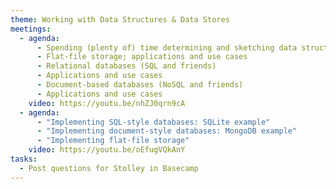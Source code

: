 ```yaml
---
theme: Working with Data Structures & Data Stores
meetings:
  - agenda:
      - Spending (plenty of) time determining and sketching data structures
      - Flat-file storage; applications and use cases
      - Relational databases (SQL and friends)
      - Applications and use cases
      - Document-based databases (NoSQL and friends)
      - Applications and use cases
    video: https://youtu.be/nhZJ0qrn9cA
  - agenda:
      - "Implementing SQL-style databases: SQLite example"
      - "Implementing document-style databases: MongoDB example"
      - "Implementing flat-file storage"
    video: https://youtu.be/oEfugVQkAnY
tasks:
  - Post questions for Stolley in Basecamp
---
```

